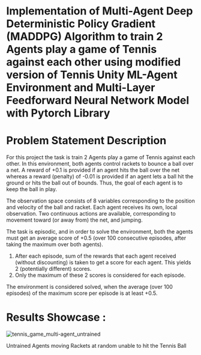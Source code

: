 # Implementation of Multi-Agent Deep Deterministic Policy Gradient (MADDPG) Algorithm to train 2 Agents play a game of Tennis against each other using modified version of Tennis Unity ML-Agent Environment and Multi-Layer Feedforward Neural Network Model with Pytorch Library

# Problem Statement Description
For this project the task is train 2 Agents play a game of Tennis against each other. In this environment, both agents control rackets to bounce a ball over a net. A reward of +0.1 is provided if an agent hits the ball over the net whereas a reward (penalty) of -0.01 is provided if an agent lets a ball hit the ground or hits the ball out of bounds. Thus, the goal of each agent is to keep the ball in play.

The observation space consists of 8 variables corresponding to the position and velocity of the ball and racket. Each agent receives its own, local observation. Two continuous actions are available, corresponding to movement toward (or away from) the net, and jumping.

The task is episodic, and in order to solve the environment, both the agents must get an average score of +0.5 (over 100 consecutive episodes, after taking the maximum over both agents). 
1) After each episode, sum of the rewards that each agent received (without discounting) is taken to get a score for each agent. This yields 2 (potentially different) scores. 
2) Only the maximum of these 2 scores is considered for each episode.

The environment is considered solved, when the average (over 100 episodes) of the maximum score per episode is at least +0.5.

# Results Showcase :

![tennis_game_multi-agent_untrained](https://user-images.githubusercontent.com/25223180/50571868-5153f880-0dda-11e9-894b-5dee11e09b41.gif)

Untrained Agents moving Rackets at random unable to hit the Tennis Ball
